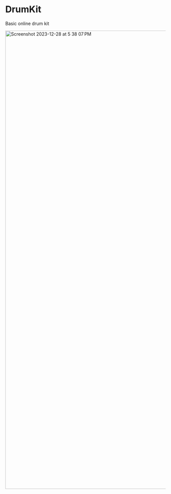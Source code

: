 # DrumKit
Basic online drum kit

<img width="1440" alt="Screenshot 2023-12-28 at 5 38 07 PM" src="https://github.com/harshfromnow/DrumKit/assets/133039634/495070a8-5f9c-4de4-874c-f826368b0ec8">
